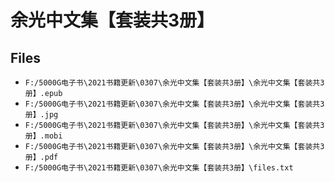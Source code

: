 # 余光中文集【套装共3册】

## Files

- `F:/5000G电子书\2021书籍更新\0307\余光中文集【套装共3册】\余光中文集【套装共3册】.epub`
- `F:/5000G电子书\2021书籍更新\0307\余光中文集【套装共3册】\余光中文集【套装共3册】.jpg`
- `F:/5000G电子书\2021书籍更新\0307\余光中文集【套装共3册】\余光中文集【套装共3册】.mobi`
- `F:/5000G电子书\2021书籍更新\0307\余光中文集【套装共3册】\余光中文集【套装共3册】.pdf`
- `F:/5000G电子书\2021书籍更新\0307\余光中文集【套装共3册】\files.txt`
